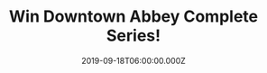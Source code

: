 ---
campaign-uuid: "c-0b2327dc-62bd-4225-bed3-ec66f7ba6180"
type: "Competition"
category: "Entertainment"
date: "2019-09-18T06:00:00.000Z"
end-date: "2019-11-18T23:59:00.000Z"
disable-form: false
is_promoted: true
has_entry_page: true
title: "Win Downtown Abbey Complete Series!"
competition-description: "<p>Following the release of the incredible Downtown Abbey\
  \ movie, we are giving away the complete series of the award-winning drama Downtown\
  \ Abbey to one lucky NME AAA member to win. All 52 episodes including: Christmas\
  \ at Downtown, A Journey to the Highlands, The London Season, A Moorland Holiday\
  \ & Downtown Abbey The Finale!</p>\n<p>Want to add it to your collection? Click\
  \ below for a chance to win.</p>\n"
hero-header: "Win Downtown Abbey Complete Series!"
terms-confirmation: "N/A"
banner-img: "https://assets.expresslyapp.com/asset-a5074617-cfd2-44da-add7-ac2969d255fa.jpg"
logo-left-href: "aaa.nme.com"
logo-left-image: "https://assets.expresslyapp.com/asset-6e959645-18c8-4854-9123-ff104b979ca3.jpg"
logo-left-title: "NME AAA"
bg-image-hero: "https://assets.expresslyapp.com/asset-69069e16-c39e-4ff1-8534-382d54d0648f.jpg"
bg-image-first: "https://assets.expresslyapp.com/asset-9842fb34-0128-44a1-bc73-4cc107ae9e02.jpg"
section1-content: "<p>All 52 episodes of the award-winning drama following the lives\
  \ and loves of those above and below stairs in an English stately home could be\
  \ yours!</p>\n<p>If you are a truly Downtown Abbey fan, you shouldn't miss this\
  \ opportunity of winning the complete series Including: Christmas at Downtown, A\
  \ Journey to the Highlands, The London Season, A Moorland Holiday & Downtown Abbey\
  \ The Finale!</p>\n<p>Enter below for a chance to win it now!</p>\n"
entry-title: "Win Downtown Abbey Complete Series!"
entry-content: "<p>Enter the draw to win Downtown Abbey Complete Series by completing\
  \ the form below before 23:59 on the 18th of November 2019.</p>\n"
has-winner: false
prize-description: "Downtown Abbey Complete Series"
special-conditions: "Multiple entries are allowed up to one every day."
country-restrictions:
- "GB"
---